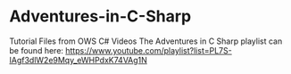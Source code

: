 # Adventures-in-C-Sharp
Tutorial Files from OWS C# Videos
The Adventures in C Sharp playlist can be found here: https://www.youtube.com/playlist?list=PL7S-IAgf3dlW2e9Mqy_eWHPdxK74VAg1N
